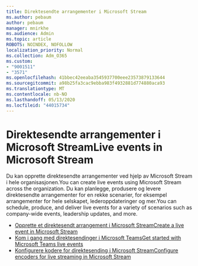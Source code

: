 ```yaml
---
title: Direktesendte arrangementer i Microsoft Stream
ms.author: pebaum
author: pebaum
manager: mnirkhe
ms.audience: Admin
ms.topic: article
ROBOTS: NOINDEX, NOFOLLOW
localization_priority: Normal
ms.collection: Adm_O365
ms.custom:
- "9001511"
- "3571"
ms.openlocfilehash: 41bbec42eeaba3545937700eee23573879133644
ms.sourcegitcommit: a98b25fa3cac9ebba983f4932881d774880aca93
ms.translationtype: MT
ms.contentlocale: nb-NO
ms.lasthandoff: 05/13/2020
ms.locfileid: "44015734"
---
```

# <a name="live-events-in-microsoft-stream"></a><span data-ttu-id="ccc01-102">Direktesendte arrangementer i Microsoft Stream</span><span class="sxs-lookup"><span data-stu-id="ccc01-102">Live events in Microsoft Stream</span></span>

<span data-ttu-id="ccc01-103">Du kan opprette direktesendte arrangementer ved hjelp av Microsoft Stream i hele organisasjonen.</span><span class="sxs-lookup"><span data-stu-id="ccc01-103">You can create live events using Microsoft Stream across the organization.</span></span> <span data-ttu-id="ccc01-104">Du kan planlegge, produsere og levere direktesendte arrangementer for en rekke scenarier, for eksempel arrangementer for hele selskapet, lederoppdateringer og mer.</span><span class="sxs-lookup"><span data-stu-id="ccc01-104">You can schedule, produce, and deliver live events for a variety of scenarios such as company-wide events, leadership updates, and more.</span></span>

- [<span data-ttu-id="ccc01-105">Opprette et direktesendt arrangement i Microsoft Stream</span><span class="sxs-lookup"><span data-stu-id="ccc01-105">Create a live event in Microsoft Stream</span></span>](https://docs.microsoft.com/stream/live-create-event)
- [<span data-ttu-id="ccc01-106">Kom i gang med direktesendinger i Microsoft Teams</span><span class="sxs-lookup"><span data-stu-id="ccc01-106">Get started with Microsoft Teams live events</span></span>](https://support.office.com/article/get-started-with-microsoft-teams-live-events-d077fec2-a058-483e-9ab5-1494afda578a)
- [<span data-ttu-id="ccc01-107">Konfigurere kodere for direktesending i Microsoft Stream</span><span class="sxs-lookup"><span data-stu-id="ccc01-107">Configure encoders for live streaming in Microsoft Stream</span></span>](https://docs.microsoft.com/stream/live-encoder-setup)
